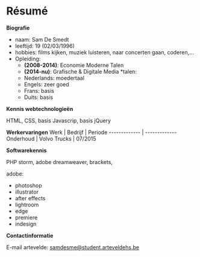 # Résumé

**Biografie**
* naam: Sam De Smedt
* leeftijd: 19 (02/03/1996)
* hobbies: films kijken, muziek luisteren, naar concerten gaan, coderen,...
* Opleiding:
  * **(2008-2014)**: Economie Moderne Talen
  * **(2014-nu)**: Grafische & Digitale Media
*talen:
  * Nederlands: moedertaal
  * Engels: zeer goed
  * Frans: basis
  * Duits: basis
 	
**Kennis webtechnologieën**

HTML, CSS, basis Javascrip, basis jQuery

**Werkervaringen**
Werk  | Bedrijf | Periode
------------- | -------------
Onderhoud  | Volvo Trucks | 07/2015


**Softwarekennis**

PHP storm, adobe dreamweaver, brackets,

adobe:
* photoshop 
* illustrator
* after effects
* lightroom
* edge
* premiere
* indesign

**Contactinformatie**

E-mail artevelde: samdesme@student.arteveldehs.be
